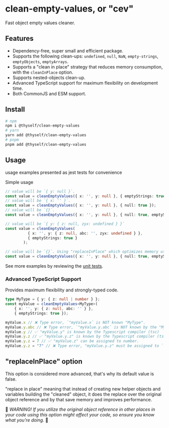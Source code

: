 # clean-empty-values, or "cev"

Fast object empty values cleaner.

## Features

* Dependency-free, super small and efficient package.
* Supports the following clean-ups: `undefined`, `null`, `NaN`, `empty-strings`, `emptyObjects`, `emptyArrays`.
* Supports a "clean in place" strategy that reduces memory consumption, with the `cleanInPlace` option.
* Supports nested-objects clean-up.
* Advanced TypeScript support for maximum flexibility on development time.
* Both CommonJS and ESM support.

## Install

```bash
# npm
npm i @thyself/clean-empty-values
# yarn
yarn add @thyself/clean-empty-values
# pnpm
pnpm add @thyself/clean-empty-values
```

## Usage

usage examples presented as jest tests for convenience

Simple usage

```ts
// value will be `{ y: null }`.
const value = cleanEmptyValues({ x: '', y: null }, { emptyStrings: true });
// value will be `{ x: '' }`.
const value = cleanEmptyValues({ x: '', y: null }, { null: true });
// value will be `{}`.
const value = cleanEmptyValues({ x: '', y: null }, { null: true, emptyStrings: true }); 

// value will be `{ y: { z: null, zyx: undefined } }`
const value = cleanEmptyValues(
          { x: '', y: { z: null, abc: '', zyx: undefined } },
          { emptyStrings: true }
        );

// value will be `{}`. Using "replaceInPlace" which optimizes memory usage.
const value = cleanEmptyValues({ x: '', y: null }, { null: true, emptyStrings: true, replaceInPlace: true }); 
```

See more examples by reviewing the [unit tests](https://github.com/theoffricial/thyself/blob/main/packages/cev/src/lib/clean-empty-values.spec.ts).


### Advanced TypeScript Support
Provides maximum flexibility and strongly-typed code.

```ts
type MyType = { y: { z: null | number } };
const myValue = cleanEmptyValues<MyType>(
    { x: '', y: { z: null, abc: '' } }, 
    { emptyStrings: true });

myValue.x // ❌ Type error, `"myValue.x` is NOT known "MyType".
myValue.y.abc // ❌ Type error, `"myValue.y.abc` is NOT known by the "MyType"
myValue.y // ✅ "myValue.y" is known by the Typescript compiler (tsc)
myValue.y.z // ✅ "myValue.y.z" is known by the Typescript compiler (tsc)
myValue.y.z = 7 // ✅ "myValue.z" can be assigned to number.
myValue.y.z = "7" // ❌ Type error, "myValue.y.z" must be assigned to `null | number`
```

## "replaceInPlace" option

This option is considered more advanced, that's why its default value is false.

"replace in place" meaning that instead of creating new helper objects and variables building the "cleaned" object, it does the replace over the original object reference and by that save memory and improves performance.

🚧 _WARNING! If you utilize the original object reference in other places in your code using this option might affect your code, so ensure you know what you're doing._ 🚧